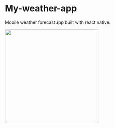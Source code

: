 # My-weather-app
Mobile weather forecast app built with react native.
<br />


<img src="weather-app.gif" width="300" />
